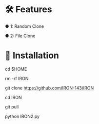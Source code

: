 # 🛠️ Features
● 1: Random Clone

● 2: File Clone

# 🚀 Installation

cd $HOME


rm -rf IRON

git clone https://github.com/IRON-143/IRON

cd IRON

git pull 

python IRON2.py
